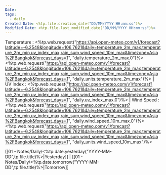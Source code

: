 ```yaml
---
Date: 
tags:
  - daily
Created Date: <%tp.file.creation_date("DD/MM/YYYY HH:mm:ss")%>
Modified Date: <%tp.file.last_modified_date("DD/MM/YYYY HH:mm:ss")%>
---
```

Temperature : <%tp.web.request("https://api.open-meteo.com/v1/forecast?latitude=-6.2548&longitude=106.7621&daily=temperature_2m_max,temperature_2m_min,uv_index_max,rain_sum,wind_speed_10m_max&timezone=Asia%2FBangkok&forecast_days=1", "daily.temperature_2m_max.0")%><%tp.web.request("https://api.open-meteo.com/v1/forecast?latitude=-6.2548&longitude=106.7621&daily=temperature_2m_max,temperature_2m_min,uv_index_max,rain_sum,wind_speed_10m_max&timezone=Asia%2FBangkok&forecast_days=1", "daily_units.temperature_2m_max")%> | UV Index : <%tp.web.request("https://api.open-meteo.com/v1/forecast?latitude=-6.2548&longitude=106.7621&daily=temperature_2m_max,temperature_2m_min,uv_index_max,rain_sum,wind_speed_10m_max&timezone=Asia%2FBangkok&forecast_days=1", "daily.uv_index_max.0")%> | Wind Speed : <%tp.web.request("https://api.open-meteo.com/v1/forecast?latitude=-6.2548&longitude=106.7621&daily=temperature_2m_max,temperature_2m_min,uv_index_max,rain_sum,wind_speed_10m_max&timezone=Asia%2FBangkok&forecast_days=1", "daily.wind_speed_10m_max.0")%><%tp.web.request("https://api.open-meteo.com/v1/forecast?latitude=-6.2548&longitude=106.7621&daily=temperature_2m_max,temperature_2m_min,uv_index_max,rain_sum,wind_speed_10m_max&timezone=Asia%2FBangkok&forecast_days=1", "daily_units.wind_speed_10m_max")%>

[[01 - Notes/Daily/<%tp.date.yesterday("YYYY-MM-DD",tp.file.title)%>|Yesterday]] | [[01 - Notes/Daily/<%tp.date.tomorrow("YYYY-MM-DD",tp.file.title)%>|Tomorrow]]

